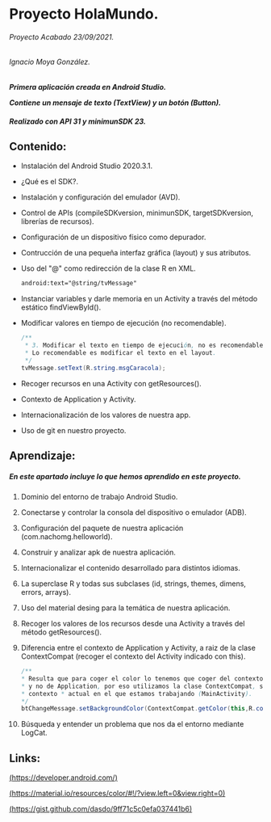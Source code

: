 # Proyecto HolaMundo.

###### Proyecto Acabado 23/09/2021.

###### Ignacio Moya González.

***Primera aplicación creada en Android Studio.***

***Contiene un mensaje de texto (TextView) y un botón (Button).***

##### *Realizado con API 31 y minimunSDK 23.*



## Contenido:

- Instalación del Android Studio 2020.3.1.

- ¿Qué es el SDK?.

- Instalación y configuración del emulador (AVD).

- Control de APIs (compileSDKversion, minimunSDK, targetSDKversion, librerías de recursos).

- Configuración de un dispositivo físico como depurador.

- Contrucción de una pequeña interfaz gráfica (layout) y sus atributos.

- Uso del "@" como redirección de la clase R en XML.

  ```xml
  android:text="@string/tvMessage"
  ```

- Instanciar variables y darle memoria en un Activity a través del método estático findViewById().

- Modificar valores en tiempo de ejecución (no recomendable).

  ```java
  /**
   * 3. Modificar el texto en tiempo de ejecución, no es recomendable.
   * Lo recomendable es modificar el texto en el layout.
   */
  tvMessage.setText(R.string.msgCaracola);
  ```

- Recoger recursos en una Activity con getResources().

- Contexto de Application y Activity.

- Internacionalización de los valores de nuestra app.

- Uso de git en nuestro proyecto.

  

## Aprendizaje:

##### *En este apartado incluye lo que hemos aprendido en este proyecto.*

1. Dominio del entorno de trabajo Android Studio.

2. Conectarse y controlar la consola del dispositivo o emulador (ADB).

3. Configuración del paquete de nuestra aplicación (com.nachomg.helloworld).

4. Construir y analizar apk de nuestra aplicación.

5. Internacionalizar el contenido desarrollado para distintos idiomas.

6. La superclase R y todas sus subclases (id, strings, themes, dimens, errors, arrays).

7. Uso del material desing para la temática de nuestra aplicación.

8. Recoger los valores de los recursos desde una Activity a través del método getResources().

9. Diferencia entre el contexto de Application y Activity, a raiz de la clase ContextCompat (recoger el contexto del Activity indicado con this).

   ```java
   /**
   * Resulta que para coger el color lo tenemos que coger del contexto de la Activity
   * y no de Application, por eso utilizamos la clase ContextCompat, siendo this el
   * contexto * actual en el que estamos trabajando (MainActivity).
   */
   btChangeMessage.setBackgroundColor(ContextCompat.getColor(this,R.color.teal_200));
   ```

10. Búsqueda y entender un problema que nos da el entorno mediante LogCat.



## Links:

[(https://developer.android.com/)](https://developer.android.com/)

[(https://material.io/resources/color/#!/?view.left=0&view.right=0)](https://material.io/resources/color/#!/?view.left=0&view.right=0)

[(https://gist.github.com/dasdo/9ff71c5c0efa037441b6)](https://gist.github.com/dasdo/9ff71c5c0efa037441b6)

